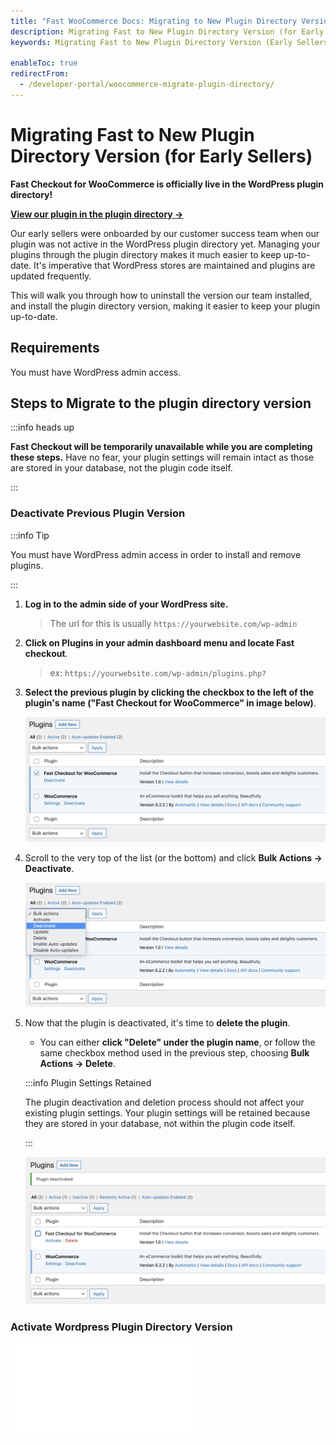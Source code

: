 ```yaml
---
title: "Fast WooCommerce Docs: Migrating to New Plugin Directory Version (for Early Sellers)"
description: Migrating Fast to New Plugin Directory Version (for Early Sellers)
keywords: Migrating Fast to New Plugin Directory Version (Early Sellers)

enableToc: true
redirectFrom:
  - /developer-portal/woocommerce-migrate-plugin-directory/
---
```


# Migrating Fast to New Plugin Directory Version (for Early Sellers)

**Fast Checkout for WooCommerce is officially live in the WordPress plugin directory!**

[**View our plugin in the plugin directory →**](https://wordpress.org/plugins/fast-checkout-for-woocommerce/)

Our early sellers were onboarded by our customer success team when our plugin was not active in the WordPress plugin directory yet. Managing your plugins through the plugin directory makes it much easier to keep up-to-date. It's imperative that WordPress stores are maintained and plugins are updated frequently.

This will walk you through how to uninstall the version our team installed, and install the plugin directory version, making it easier to keep your plugin up-to-date.

## Requirements

You must have WordPress admin access.

## Steps to Migrate to the plugin directory version

:::info heads up

**Fast Checkout will be temporarily unavailable while you are completing these steps.** Have no fear, your plugin settings will remain intact as those are stored in your database, not the plugin code itself.

:::

### Deactivate Previous Plugin Version

:::info Tip

You must have WordPress admin access in order to install and remove plugins.

:::

1. **Log in to the admin side of your WordPress site.**

   > The url for this is usually `https://yourwebsite.com/wp-admin`

2. **Click on Plugins in your admin dashboard menu and locate Fast checkout**.

   > ex: `https://yourwebsite.com/wp-admin/plugins.php? `

3. **Select the previous plugin by clicking the checkbox to the left of the plugin's name ("Fast Checkout for WooCommerce" in image below)**.

   ![Select Fast Checkout plugin](images/select-fast-checkout-plugin.png)

4. Scroll to the very top of the list (or the bottom) and click **Bulk Actions -> Deactivate**.

   ![Deactivate Fast Checkout plugin](images/deactivate-fast-checkout-plugin.png)

5. Now that the plugin is deactivated, it's time to **delete the plugin**.

   - You can either **click "Delete" under the plugin name**, or follow the same checkbox method used in the previous step, choosing **Bulk Actions -> Delete**.

   :::info Plugin Settings Retained

   The plugin deactivation and deletion process should not affect your existing plugin settings. Your plugin settings will be retained because they are stored in your database, not within the plugin code itself.

   :::

   ![Delete Fast Checkout plugin](images/delete-fast-checkout-plugin.png)

### Activate Wordpress Plugin Directory Version

<embed src="/reusables/for-developers/_platform_woocommerce_wordpress_plugin_initial_install.md" />

